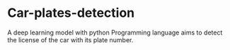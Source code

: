 # Car-plates-detection
A deep learning model with python Programming language aims to detect the license of the car with its plate number.
